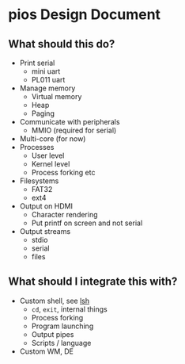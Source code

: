# pios Design Document

## What should this do?

- Print serial
	- mini uart
	- PL011 uart
- Manage memory
	- Virtual memory
	- Heap
	- Paging
- Communicate with peripherals
	- MMIO (required for serial)
- Multi-core (for now)
- Processes
	- User level
	- Kernel level
	- Process forking etc
- Filesystems
	- FAT32
	- ext4
- Output on HDMI
	- Character rendering
	- Put printf on screen and not serial
- Output streams
	- stdio
	- serial
	- files


## What should I integrate this with?
- Custom shell, see [lsh]()
	- `cd`, `exit`, internal things
	- Process forking
	- Program launching
	- Output pipes
	- Scripts / language
- Custom WM, DE

